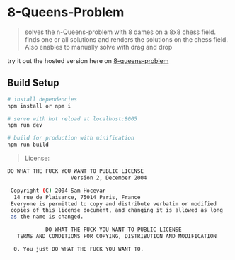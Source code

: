# 8-Queens-Problem

> solves the n-Queens-problem with 8 dames on a 8x8 chess field. finds one or all solutions and renders the solutions on the chess field. Also enables to manually solve with drag and drop

try it out the hosted version here on [8-queens-problem](http://steinmiller.bplaced.net/eight-queens-problem/#/)

## Build Setup

``` bash
# install dependencies
npm install or npm i

# serve with hot reload at localhost:8005
npm run dev

# build for production with minification
npm run build
```

>License:
``` bash
DO WHAT THE FUCK YOU WANT TO PUBLIC LICENSE
                    Version 2, December 2004

 Copyright (C) 2004 Sam Hocevar
  14 rue de Plaisance, 75014 Paris, France
 Everyone is permitted to copy and distribute verbatim or modified
 copies of this license document, and changing it is allowed as long
 as the name is changed.

            DO WHAT THE FUCK YOU WANT TO PUBLIC LICENSE
   TERMS AND CONDITIONS FOR COPYING, DISTRIBUTION AND MODIFICATION

  0. You just DO WHAT THE FUCK YOU WANT TO. 
``` 

